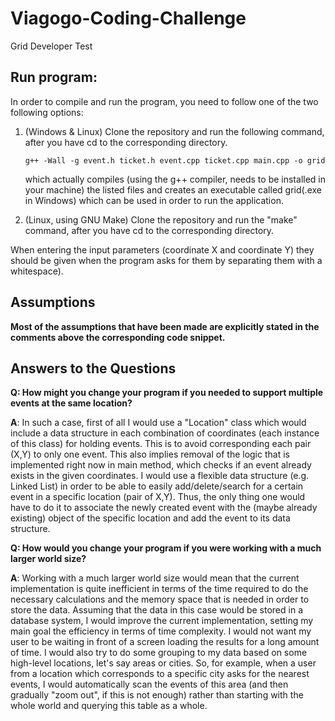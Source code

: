 # Viagogo-Coding-Challenge
Grid Developer Test

## Run program:

In order to compile and run the program, you need to follow one of the two following options:

1. (Windows & Linux) Clone the repository and run the following command, after you have cd to the corresponding directory.

   `g++ -Wall -g event.h ticket.h event.cpp ticket.cpp main.cpp -o grid`


   which actually compiles (using the g++ compiler, needs to be installed in your machine) the listed files and creates an executable called grid(.exe in Windows) which can be used in order to run the application.

2. (Linux, using GNU Make) Clone the repository and run the "make" command, after you have cd to the corresponding directory.

When entering the input parameters (coordinate X and coordinate Y) they should be given when the program asks for them by separating them with a whitespace).

## Assumptions

**Most of the assumptions that have been made are explicitly stated in the comments above the corresponding code snippet.**

## Answers to the Questions

**Q: How might you change your program if you needed to support multiple events at the same location?**


**A**: In such a case, first of all I would use a "Location" class which would include a data structure in each combination of coordinates (each instance of this class) for holding events. This is to avoid corresponding each pair (X,Y) to only one event. This also implies removal of the logic that is implemented right now in main method, which checks if an event already exists in the given coordinates. I would use a flexible data structure (e.g. Linked List) in order to be able to easily add/delete/search for a certain event in a specific location (pair of X,Y). Thus, the only thing one would have to do it to associate the newly created event with the (maybe already existing) object of the specific location and add the event to its data structure.

**Q: How would you change your program if you were working with a much larger world size?**


**A**: Working with a much larger world size would mean that the current implementation is quite inefficient in terms of the time required to do the necessary calculations and the memory space that is needed in order to store the data. Assuming that the data in this case would be stored in a database system, I would improve the current implementation, setting my main goal the efficiency in terms of time complexity. I would not want my user to be waiting in front of a screen loading the results for a long amount of time. I would also try to do some grouping to my data based on some high-level locations, let's say areas or cities. So, for example, when a user from a location which corresponds to a specific city asks for the nearest events, I would automatically scan the events of this area (and then gradually "zoom out", if this is not enough) rather than starting with the whole world and querying this table as a whole.
